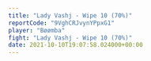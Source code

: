 ```yaml
---
title: "Lady Vashj - Wipe 10 (70%)"
reportCode: "9VghCRJvynYPpxG1"
player: "Bøømba"
fight: "Lady Vashj - Wipe 10 (70%)"
date: 2021-10-10T19:07:58.024000+00:00
---
```

